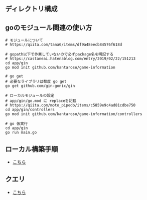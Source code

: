 ## ディレクトリ構成

## goのモジュール関連の使い方

```sell
# モジュールについて
# https://qiita.com/tana6/items/df9a48eecb84576f618d

# gopath以下で作業していないので必ずpackage名を明記する
# https://castaneai.hatenablog.com/entry/2019/02/22/151213
cd app/gin
go mod init github.com/kantaroso/game-information

# go get
# 必要なライブラリは都度 go get
go get github.com/gin-gonic/gin

# ローカルモジュールの設定
# app/gin/go.mod に replaceを記載
# https://qiita.com/moto_pipedo/items/c5859e9c4ad81cdbe750
cd app/gin/controllers
go mod init github.com/kantaroso/game-information/controllers

# go 仮実行
cd app/gin
go run main.go

```

## ローカル構築手順

* [こちら](infra/docker-compose/README.md)


## クエリ

* [こちら](https://github.com/kantaroso/game-information/tree/master/documents/sql)
